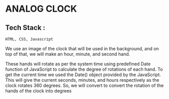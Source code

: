 # ANALOG CLOCK
## Tech Stack : 
`HTML, CSS, Javascript`

We use an image of the clock that will be used in the background, and on top of that, we will make an hour, minute, and second hand. 

These hands will rotate as per the system time using predefined Date function of JavaScript to calculate the degree of rotations of each hand.
To get the current time we used the Date() object provided by the JavaScript. This will give the current seconds, minutes, and hours respectively as the clock rotates 360 degrees. So, we will convert to convert the rotation of the hands of the clock into degrees

